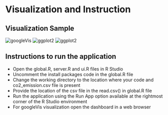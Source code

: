 # Visualization and Instruction
## Visualization Sample 

![googleVis](http://d.pr/i/O5pA.png)
![ggplot2](https://d.pr/CMZ5.png)
![ggplot2](https://d.pr/SUGz.png)
## Instructions to run the application

- Open the global.R, server.R and ui.R files in R Studio
- Uncomment the install packages code in the global.R file
- Change the working directory to the location where your code and co2_emission.csv file is present
- Provide the location of the csv file in the read.csv() in global.R file
- Run the application using the Run App option available at the rightmost corner of the R Studio environment
- For googleVis visualization open the dashboard in a web browser

